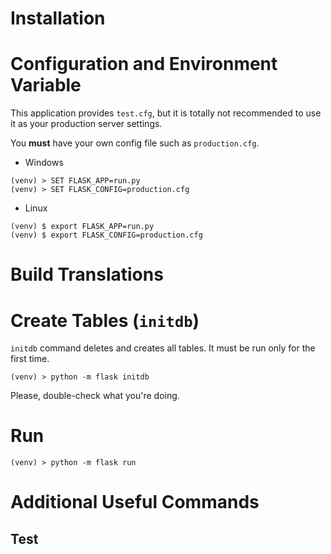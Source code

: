 # Installation

# Configuration and Environment Variable

This application provides ```test.cfg```, but it is totally not recommended to use it as your production server settings.

You **must** have your own config file such as ```production.cfg```.

* Windows

```
(venv) > SET FLASK_APP=run.py
(venv) > SET FLASK_CONFIG=production.cfg
```

* Linux

```
(venv) $ export FLASK_APP=run.py
(venv) $ export FLASK_CONFIG=production.cfg
```

# Build Translations

# Create Tables (```initdb```)

```initdb``` command deletes and creates all tables. It must be run only for the first time.

```
(venv) > python -m flask initdb
```

Please, double-check what you're doing.

# Run

```
(venv) > python -m flask run
```

# Additional Useful Commands

## Test
